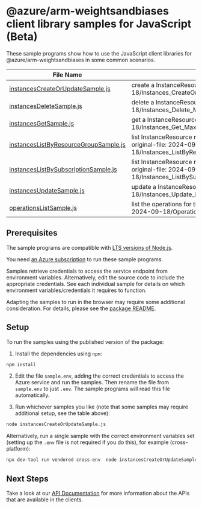 # @azure/arm-weightsandbiases client library samples for JavaScript (Beta)

These sample programs show how to use the JavaScript client libraries for @azure/arm-weightsandbiases in some common scenarios.

| **File Name**                                                               | **Description**                                                                                                                    |
| --------------------------------------------------------------------------- | ---------------------------------------------------------------------------------------------------------------------------------- |
| [instancesCreateOrUpdateSample.js][instancescreateorupdatesample]           | create a InstanceResource x-ms-original-file: 2024-09-18/Instances_CreateOrUpdate_MaximumSet_Gen.json                              |
| [instancesDeleteSample.js][instancesdeletesample]                           | delete a InstanceResource x-ms-original-file: 2024-09-18/Instances_Delete_MaximumSet_Gen.json                                      |
| [instancesGetSample.js][instancesgetsample]                                 | get a InstanceResource x-ms-original-file: 2024-09-18/Instances_Get_MaximumSet_Gen.json                                            |
| [instancesListByResourceGroupSample.js][instanceslistbyresourcegroupsample] | list InstanceResource resources by resource group x-ms-original-file: 2024-09-18/Instances_ListByResourceGroup_MaximumSet_Gen.json |
| [instancesListBySubscriptionSample.js][instanceslistbysubscriptionsample]   | list InstanceResource resources by subscription ID x-ms-original-file: 2024-09-18/Instances_ListBySubscription_MaximumSet_Gen.json |
| [instancesUpdateSample.js][instancesupdatesample]                           | update a InstanceResource x-ms-original-file: 2024-09-18/Instances_Update_MaximumSet_Gen.json                                      |
| [operationsListSample.js][operationslistsample]                             | list the operations for the provider x-ms-original-file: 2024-09-18/Operations_List_MaximumSet_Gen.json                            |

## Prerequisites

The sample programs are compatible with [LTS versions of Node.js](https://github.com/nodejs/release#release-schedule).

You need [an Azure subscription][freesub] to run these sample programs.

Samples retrieve credentials to access the service endpoint from environment variables. Alternatively, edit the source code to include the appropriate credentials. See each individual sample for details on which environment variables/credentials it requires to function.

Adapting the samples to run in the browser may require some additional consideration. For details, please see the [package README][package].

## Setup

To run the samples using the published version of the package:

1. Install the dependencies using `npm`:

```bash
npm install
```

2. Edit the file `sample.env`, adding the correct credentials to access the Azure service and run the samples. Then rename the file from `sample.env` to just `.env`. The sample programs will read this file automatically.

3. Run whichever samples you like (note that some samples may require additional setup, see the table above):

```bash
node instancesCreateOrUpdateSample.js
```

Alternatively, run a single sample with the correct environment variables set (setting up the `.env` file is not required if you do this), for example (cross-platform):

```bash
npx dev-tool run vendored cross-env  node instancesCreateOrUpdateSample.js
```

## Next Steps

Take a look at our [API Documentation][apiref] for more information about the APIs that are available in the clients.

[instancescreateorupdatesample]: https://github.com/Azure/azure-sdk-for-js/blob/main/sdk/liftrweightsandbiases/arm-weightsandbiases/samples/v1-beta/javascript/instancesCreateOrUpdateSample.js
[instancesdeletesample]: https://github.com/Azure/azure-sdk-for-js/blob/main/sdk/liftrweightsandbiases/arm-weightsandbiases/samples/v1-beta/javascript/instancesDeleteSample.js
[instancesgetsample]: https://github.com/Azure/azure-sdk-for-js/blob/main/sdk/liftrweightsandbiases/arm-weightsandbiases/samples/v1-beta/javascript/instancesGetSample.js
[instanceslistbyresourcegroupsample]: https://github.com/Azure/azure-sdk-for-js/blob/main/sdk/liftrweightsandbiases/arm-weightsandbiases/samples/v1-beta/javascript/instancesListByResourceGroupSample.js
[instanceslistbysubscriptionsample]: https://github.com/Azure/azure-sdk-for-js/blob/main/sdk/liftrweightsandbiases/arm-weightsandbiases/samples/v1-beta/javascript/instancesListBySubscriptionSample.js
[instancesupdatesample]: https://github.com/Azure/azure-sdk-for-js/blob/main/sdk/liftrweightsandbiases/arm-weightsandbiases/samples/v1-beta/javascript/instancesUpdateSample.js
[operationslistsample]: https://github.com/Azure/azure-sdk-for-js/blob/main/sdk/liftrweightsandbiases/arm-weightsandbiases/samples/v1-beta/javascript/operationsListSample.js
[apiref]: https://learn.microsoft.com/javascript/api/@azure/arm-weightsandbiases?view=azure-node-preview
[freesub]: https://azure.microsoft.com/free/
[package]: https://github.com/Azure/azure-sdk-for-js/tree/main/sdk/liftrweightsandbiases/arm-weightsandbiases/README.md
